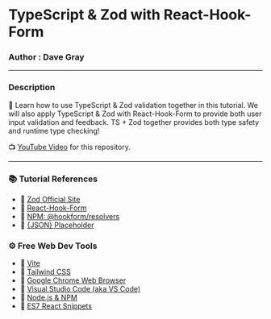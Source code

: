 # TypeScript & Zod with React-Hook-Form

### Author : Dave Gray

---

### Description

🚀 Learn how to use TypeScript & Zod validation together in this tutorial. We will also apply TypeScript & Zod with React-Hook-Form to provide both user input validation and feedback. TS + Zod together provides both type safety and runtime type checking!

📺 [YouTube Video](https://youtu.be/JZjUv_qFtvM) for this repository.

---
### 📚 Tutorial References
- 🔗 [Zod Official Site](https://zod.dev/)
- 🔗 [React-Hook-Form](https://www.react-hook-form.com/)
- 🔗 [NPM: @hookform/resolvers](https://www.npmjs.com/package/@hookform/resolvers)
- 🔗 [{JSON} Placeholder](https://jsonplaceholder.typicode.com/)
  
### ⚙ Free Web Dev Tools
- 🔗 [Vite](https://vitejs.dev/)
- 🔗 [Tailwind CSS](https://tailwindcss.com/docs/guides/vite)
- 🔗 [Google Chrome Web Browser](https://google.com/chrome/)
- 🔗 [Visual Studio Code (aka VS Code)](https://code.visualstudio.com/)
- 🔗 [Node.js & NPM](https://nodejs.org/en/)
- 🔗 [ES7 React Snippets](https://marketplace.visualstudio.com/items?itemName=dsznajder.es7-react-js-snippets)


